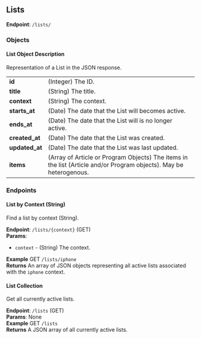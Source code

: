 ## Lists ##
**Endpoint**: `/lists/`

### Objects ###

#### List Object Description ####
Representation of a List in the JSON response.

<table>
  <tr>
    <td><strong>id</strong></td>
    <td>(Integer) The ID.</td>
  </tr>

  <tr>
    <td><strong>title</strong></td>
    <td>(String) The title.</td>
  </tr>

  <tr>
    <td><strong>context</strong></td>
    <td>(String) The context.</td>
  </tr>

  <tr>
    <td><strong>starts_at</strong></td>
    <td>(Date) The date that the List will becomes active.</td>
  </tr>

  <tr>
    <td><strong>ends_at</strong></td>
    <td>(Date) The date that the List will is no longer active.</td>
  </tr>

  <tr>
    <td><strong>created_at</strong></td>
    <td>(Date) The date that the List was created.</td>
  </tr>

  <tr>
    <td><strong>updated_at</strong></td>
    <td>(Date) The date that the List was last updated.</td>
  </tr>

  <tr>
    <td><strong>items</strong></td>
    <td>(Array of Article or Program Objects) The items in the list (Article and/or Program objects). May be heterogenous.</td>
  </tr>
</table>

### Endpoints ###

#### List by Context (String) ####
Find a list by context (String).

**Endpoint**: `/lists/{context}` (GET)  
**Params**: 
* `context` - (String) The context.

**Example** GET `/lists/iphone`  
**Returns** An array of JSON objects representing all active lists associated with the `iphone` context.

#### List Collection ####
Get all currently active lists.

**Endpoint**: `/lists` (GET)  
**Params**: None  
**Example** GET `/lists`  
**Returns** A JSON array of all currently active lists.  
